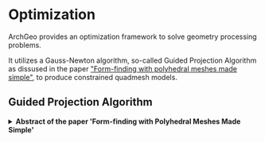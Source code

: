 # Optimization

ArchGeo provides an optimization framework to solve geometry processing problems.

It utilizes a Gauss-Newton algorithm, so-called Guided Projection Algorithm as dissused in the paper ["Form-finding with polyhedral meshes made simple"](https://doi.org/10.1145/2601097.2601213), to produce constrained quadmesh models.


## Guided Projection Algorithm


<details>
<summary><span style="font-weight: bold;">Abstract of the paper 'Form-finding with Polyhedral Meshes Made Simple'</span></summary>

  We solve the form-finding problem for polyhedral meshes in a way which combines form, function and fabrication; taking care of user-specified constraints like boundary interpolation, planarity of faces, statics, panel size and shape, enclosed volume, and last, but not least, cost. Our main application is the interactive modeling of meshes for architectural and industrial design. Our approach can be described as guided exploration of the constraint space whose algebraic structure is simplified by introducing auxiliary variables and ensuring that constraints are at most quadratic. Computationally, we perform a projection onto the constraint space which is biased towards low values of an energy which expresses desirable "soft" properties like fairness. We have created a tool which elegantly handles difficult tasks, such as taking boundary-alignment of polyhedral meshes into account, planarization, fairing under planarity side conditions, handling hybrid meshes, and extending the treatment of static equilibrium to shapes which possess overhanging parts.

</details>
<br>

